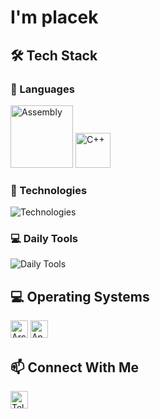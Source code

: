 <h1 align="left">I'm placek</h1>

###

<h2 align="left">🛠️ Tech Stack</h2>

<div align="left">
  <h3>🚀 Languages</h3>
  <img src="https://img.shields.io/badge/Assembly-blue?style=for-the-badge" alt="Assembly" width="100" height="100"/>
  <img src="https://img.shields.io/badge/%D0%A1%2B%2B-blue?style=for-the-badge&logoSize=10" alt="C++" width="56" height="56"/>
  
  <h3>🧰 Technologies</h3>
  <img src="https://skillicons.dev/icons?i=unreal,docker,git,linux" alt="Technologies" />
  
  <h3>💻 Daily Tools</h3>
  <img src="https://skillicons.dev/icons?i=vscode,neovim,blender,firefox" alt="Daily Tools" />
</div>

###

<h2 align="left">💻 Operating Systems</h2>

<div align="left">
  <img src="https://img.shields.io/badge/Arch%20Linux-1793D1?logo=arch-linux&logoColor=white&style=for-the-badge" height="28" alt="Arch Linux"/>
  <img src="https://img.shields.io/badge/Android-3DDC84?logo=android&logoColor=white&style=for-the-badge" height="28" alt="Android"/>
</div>

###

<h2 align="left">📫 Connect With Me</h2>

<div align="left">
  <a href="https://t.me/Artem8401" target="_blank">
    <img src="https://img.shields.io/badge/Telegram-2CA5E0?style=for-the-badge&logo=telegram&logoColor=white" height="28" alt="Telegram"/>
  </a>
</div>
